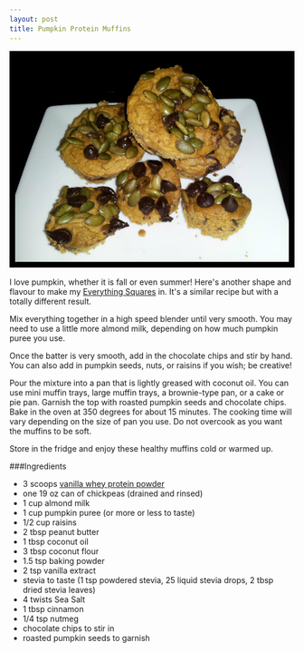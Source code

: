 ```yaml
---
layout: post
title: Pumpkin Protein Muffins 
---
```


![Pumpkin Protein Muffins](/images/pumpkin_protein_muffins.jpg)

I love pumpkin, whether it is fall or even summer! Here's another shape and flavour to make my [Everything Squares](http://teri-lynn.ca/2014/05/18/everything-squares/) in. It's a similar recipe but with a totally different result. 

Mix everything together in a high speed blender until very smooth. You may need to use a little more almond milk, depending on how much pumpkin puree you use. 

Once the batter is very smooth, add in the chocolate chips and stir by hand. You can also add in pumpkin seeds, nuts, or raisins if you wish; be creative! 

Pour the mixture into a pan that is lightly greased with coconut oil. You can use mini muffin trays, large muffin trays, a brownie-type pan, or a cake or pie pan. Garnish the top with roasted pumpkin seeds and chocolate chips. Bake in the oven at 350 degrees for about 15 minutes. The cooking time will vary depending on the size of pan you use. Do not overcook as you want the muffins to be soft. 

Store in the fridge and enjoy these healthy muffins cold or warmed up. 

###Ingredients 
- 3 scoops [vanilla whey protein powder](http://halfwhey.com/)
- one 19 oz can of chickpeas (drained and rinsed)
- 1 cup almond milk
- 1 cup pumpkin puree (or more or less to taste) 
- 1/2 cup raisins
- 2 tbsp peanut butter
- 1 tbsp coconut oil 
- 3 tbsp coconut flour
- 1.5 tsp baking powder
- 2 tsp vanilla extract
- stevia to taste (1 tsp powdered stevia, 25 liquid stevia drops, 2 tbsp dried stevia leaves) 
- 4 twists Sea Salt
- 1 tbsp cinnamon
- 1/4 tsp nutmeg 
- chocolate chips to stir in
- roasted pumpkin seeds to garnish 





  
